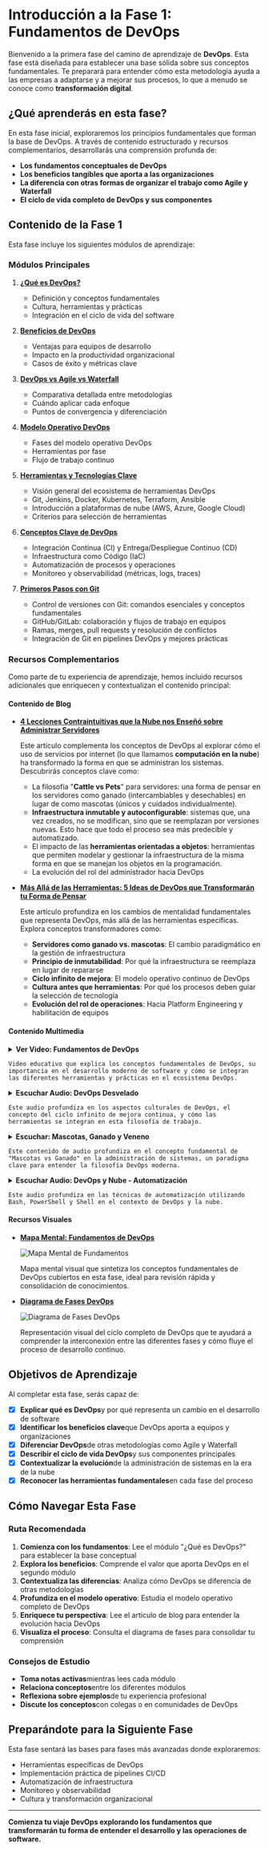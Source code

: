 # Introducción a la Fase 1: Fundamentos de DevOps

Bienvenido a la primera fase del camino de aprendizaje de **DevOps**. Esta fase está diseñada para establecer una base sólida sobre sus conceptos fundamentales. Te preparará para entender cómo esta metodología ayuda a las empresas a adaptarse y a mejorar sus procesos, lo que a menudo se conoce como **transformación digital**.

## ¿Qué aprenderás en esta fase?

En esta fase inicial, exploraremos los principios fundamentales que forman la base de DevOps. A través de contenido estructurado y recursos complementarios, desarrollarás una comprensión profunda de:

- **Los fundamentos conceptuales de DevOps**
- **Los beneficios tangibles que aporta a las organizaciones**
- **La diferencia con otras formas de organizar el trabajo como Agile y Waterfall**
- **El ciclo de vida completo de DevOps y sus componentes**

## Contenido de la Fase 1

Esta fase incluye los siguientes módulos de aprendizaje:

### Módulos Principales

1. **[¿Qué es DevOps?](./01-que-es-devops.md)**

   - Definición y conceptos fundamentales
   - Cultura, herramientas y prácticas
   - Integración en el ciclo de vida del software

2. **[Beneficios de DevOps](./02-beneficios-debops.md)**

   - Ventajas para equipos de desarrollo
   - Impacto en la productividad organizacional
   - Casos de éxito y métricas clave

3. **[DevOps vs Agile vs Waterfall](./03-devops-agile-waterfall.md)**
   - Comparativa detallada entre metodologías
   - Cuándo aplicar cada enfoque
   - Puntos de convergencia y diferenciación

4. **[Modelo Operativo DevOps](./04-modelo-operativo-devops.md)**
   - Fases del modelo operativo DevOps
   - Herramientas por fase
   - Flujo de trabajo continuo

5. **[Herramientas y Tecnologías Clave](./05-herramientas-tecnologias-clave.md)**
   - Visión general del ecosistema de herramientas DevOps
   - Git, Jenkins, Docker, Kubernetes, Terraform, Ansible
   - Introducción a plataformas de nube (AWS, Azure, Google Cloud)
   - Criterios para selección de herramientas

6. **[Conceptos Clave de DevOps](./06-conceptos-clave-devops.md)**
   - Integración Continua (CI) y Entrega/Despliegue Continuo (CD)
   - Infraestructura como Código (IaC)
   - Automatización de procesos y operaciones
   - Monitoreo y observabilidad (métricas, logs, traces)

7. **[Primeros Pasos con Git](./07-primeros-pasos-git.md)**
   - Control de versiones con Git: comandos esenciales y conceptos fundamentales
   - GitHub/GitLab: colaboración y flujos de trabajo en equipos
   - Ramas, merges, pull requests y resolución de conflictos
   - Integración de Git en pipelines DevOps y mejores prácticas

### Recursos Complementarios

Como parte de tu experiencia de aprendizaje, hemos incluido recursos adicionales que enriquecen y contextualizan el contenido principal:

#### Contenido de Blog

- **[4 Lecciones Contraintuitivas que la Nube nos Enseñó sobre Administrar Servidores](../blog/4-lecciones-contraintuitivas-nube-administrar-servidores.md)**

    Este artículo complementa los conceptos de DevOps al explorar cómo el uso de servicios por internet (lo que llamamos **computación en la nube**) ha transformado la forma en que se administran los sistemas. Descubrirás conceptos clave como:
  - La filosofía "**Cattle vs Pets**" para servidores: una forma de pensar en los servidores como ganado (intercambiables y desechables) en lugar de como mascotas (únicos y cuidados individualmente).
  - **Infraestructura inmutable y autoconfigurable**: sistemas que, una vez creados, no se modifican, sino que se reemplazan por versiones nuevas. Esto hace que todo el proceso sea más predecible y automatizado.
  - El impacto de las **herramientas orientadas a objetos**: herramientas que permiten modelar y gestionar la infraestructura de la misma forma en que se manejan los objetos en la programación.
  - La evolución del rol del administrador hacia DevOps

- **[Más Allá de las Herramientas: 5 Ideas de DevOps que Transformarán tu Forma de Pensar](../blog/mas-alla-de-las-herramientas-5-ideas-devops.md)**

    Este artículo profundiza en los cambios de mentalidad fundamentales que representa DevOps, más allá de las herramientas específicas. Explora conceptos transformadores como:
  - **Servidores como ganado vs. mascotas**: El cambio paradigmático en la gestión de infraestructura
  - **Principio de inmutabilidad**: Por qué la infraestructura se reemplaza en lugar de repararse
  - **Ciclo infinito de mejora**: El modelo operativo continuo de DevOps
  - **Cultura antes que herramientas**: Por qué los procesos deben guiar la selección de tecnología
  - **Evolución del rol de operaciones**: Hacia Platform Engineering y habilitación de equipos

#### Contenido Multimedia

<details>
  <summary><strong>Ver Video: Fundamentos de DevOps</strong></summary>
  <video controls width="100%">
    <source src="https://andres-olarte396.github.io/devops-laoz-learning-path/assets/Fundamentos_de_DevOps.mp4" type="video/mp4">
    Tu navegador no soporta la etiqueta de video.
  </video>
</details>

    Video educativo que explica los conceptos fundamentales de DevOps, su importancia en el desarrollo moderno de software y cómo se integran las diferentes herramientas y prácticas en el ecosistema DevOps.

<details>
  <summary><strong>Escuchar Audio: DevOps Desvelado</strong></summary>
  <audio controls style="width: 100%;">
    <source src="https://andres-olarte396.github.io/devops-laoz-learning-path/assets/DevOps_Desvelado__Cultura_El_Ciclo_Infinito_y_las_Herramientas.m4a" type="audio/mpeg">
    Tu navegador no soporta la etiqueta de audio.
  </audio>
</details>

    Este audio profundiza en los aspectos culturales de DevOps, el concepto del ciclo infinito de mejora continua, y cómo las herramientas se integran en esta filosofía de trabajo.

<details>
  <summary><strong>Escuchar: Mascotas, Ganado y Veneno</strong></summary>
  <video controls width="100%">
    <source src="https://andres-olarte396.github.io/devops-laoz-learning-path/assets/Mascotas,_Ganado_y_Veneno.mp4" type="video/mp4">
    Tu navegador no soporta la etiqueta de video.
  </video>
</details>

    Este contenido de audio profundiza en el concepto fundamental de "Mascotas vs Ganado" en la administración de sistemas, un paradigma clave para entender la filosofía DevOps moderna.

<details>
  <summary><strong>Escuchar Audio: DevOps y Nube - Automatización</strong></summary>
  <audio controls style="width: 100%;">
    <source src="https://andres-olarte396.github.io/devops-laoz-learning-path/assets/DevOps_y_Nube__Automatizaci%C3%B3n_Bash,_PowerShell_y_Shell.m4a" type="audio/mpeg">
    Tu navegador no soporta la etiqueta de audio.
  </audio>
</details>

    Este audio profundiza en las técnicas de automatización utilizando Bash, PowerShell y Shell en el contexto de DevOps y la nube.

#### Recursos Visuales

- **[Mapa Mental: Fundamentos de DevOps](../../images/mind-map-fundamentals.png)**

    ![Mapa Mental de Fundamentos](../../images/mind-map-fundamentals.png)

    Mapa mental visual que sintetiza los conceptos fundamentales de DevOps cubiertos en esta fase, ideal para revisión rápida y consolidación de conocimientos.

- **[Diagrama de Fases DevOps](../../images/devops-fases.avif)**

    ![Diagrama de Fases DevOps](../../images/devops-fases.avif)

    Representación visual del ciclo completo de DevOps que te ayudará a comprender la interconexión entre las diferentes fases y cómo fluye el proceso de desarrollo continuo.

## Objetivos de Aprendizaje

Al completar esta fase, serás capaz de:

- [x] **Explicar qué es DevOps**y por qué representa un cambio en el desarrollo de software
- [x] **Identificar los beneficios clave**que DevOps aporta a equipos y organizaciones
- [x] **Diferenciar DevOps**de otras metodologías como Agile y Waterfall
- [x] **Describir el ciclo de vida DevOps**y sus componentes principales
- [x] **Contextualizar la evolución**de la administración de sistemas en la era de la nube
- [x] **Reconocer las herramientas fundamentales**en cada fase del proceso

## Cómo Navegar Esta Fase

### Ruta Recomendada

1. **Comienza con los fundamentos**: Lee el módulo "¿Qué es DevOps?" para establecer la base conceptual
2. **Explora los beneficios**: Comprende el valor que aporta DevOps en el segundo módulo
3. **Contextualiza las diferencias**: Analiza cómo DevOps se diferencia de otras metodologías
4. **Profundiza en el modelo operativo**: Estudia el modelo operativo completo de DevOps
5. **Enriquece tu perspectiva**: Lee el artículo de blog para entender la evolución hacia DevOps
6. **Visualiza el proceso**: Consulta el diagrama de fases para consolidar tu comprensión

### Consejos de Estudio

- **Toma notas activas**mientras lees cada módulo
- **Relaciona conceptos**entre los diferentes módulos
- **Reflexiona sobre ejemplos**de tu experiencia profesional
- **Discute los conceptos**con colegas o en comunidades de DevOps

## Preparándote para la Siguiente Fase

Esta fase sentará las bases para fases más avanzadas donde exploraremos:

- Herramientas específicas de DevOps
- Implementación práctica de pipelines CI/CD
- Automatización de infraestructura
- Monitoreo y observabilidad
- Cultura y transformación organizacional

---

**Comienza tu viaje DevOps explorando los fundamentos que transformarán tu forma de entender el desarrollo y las operaciones de software.**
